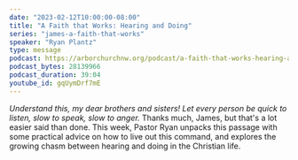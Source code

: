 ```yaml
---
date: "2023-02-12T10:00:00-08:00"
title: "A Faith that Works: Hearing and Doing"
series: "james-a-faith-that-works"
speaker: "Ryan Plantz"
type: message
podcast: https://arborchurchnw.org/podcast/a-faith-that-works-hearing-and-doing.mp3
podcast_bytes: 28139966
podcast_duration: 39:04
youtube_id: gqUymDrf7mE 
---
```


*Understand this, my dear brothers and sisters! Let every person be quick to listen, slow to speak, slow to anger.* Thanks much, James, but that's a lot easier said than done. This week, Pastor Ryan unpacks this passage with some practical advice on how to live out this command, and explores the growing chasm between hearing and doing in the Christian life.
